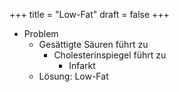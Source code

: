 +++
title = "Low-Fat"
draft = false
+++

-   Problem
    -   Gesättigte Säuren führt zu
        -   Cholesterinspiegel führt zu
            -   Infarkt
    -   Lösung: Low-Fat